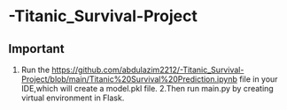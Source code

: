 # -Titanic_Survival-Project
##  Important
1. Run the https://github.com/abdulazim2212/-Titanic_Survival-Project/blob/main/Titanic%20Survival%20Prediction.ipynb file in your IDE,which will create a model.pkl file.
2.Then run main.py by creating virtual environment in Flask.
